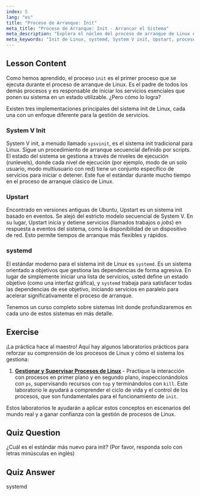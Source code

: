 ```yaml
---
index: 5
lang: "es"
title: "Proceso de Arranque: Init"
meta_title: "Proceso de Arranque: Init - Arrancar el Sistema"
meta_description: "Explora el núcleo del proceso de arranque de Linux en esta guía para principiantes. Aprende sobre los diferentes sistemas init de Linux, incluyendo el tradicional System V, Upstart y el estándar moderno, systemd. Comprende cómo estos sistemas inician y gestionan los servicios en tu máquina."
meta_keywords: "Init de Linux, systemd, System V init, Upstart, proceso de arranque Linux, tutorial Linux, Linux para principiantes, guía Linux"
---
```


## Lesson Content

Como hemos aprendido, el proceso `init` es el primer proceso que se ejecuta durante el proceso de arranque de Linux. Es el padre de todos los demás procesos y es responsable de iniciar los servicios esenciales que ponen su sistema en un estado utilizable. ¿Pero cómo lo logra?

Existen tres implementaciones principales del sistema init de Linux, cada una con un enfoque diferente para la gestión de servicios.

### System V Init

System V init, a menudo llamado `sysvinit`, es el sistema init tradicional para Linux. Sigue un procedimiento de arranque secuencial definido por scripts. El estado del sistema se gestiona a través de niveles de ejecución (runlevels), donde cada nivel de ejecución (por ejemplo, modo de un solo usuario, modo multiusuario con red) tiene un conjunto específico de servicios para iniciar o detener. Este fue el estándar durante mucho tiempo en el proceso de arranque clásico de Linux.

### Upstart

Encontrado en versiones antiguas de Ubuntu, Upstart es un sistema init basado en eventos. Se alejó del estricto modelo secuencial de System V. En su lugar, Upstart inicia y detiene servicios (llamados trabajos o _jobs_) en respuesta a eventos del sistema, como la disponibilidad de un dispositivo de red. Esto permite tiempos de arranque más flexibles y rápidos.

### systemd

El estándar moderno para el sistema init de Linux es `systemd`. Es un sistema orientado a objetivos que gestiona las dependencias de forma agresiva. En lugar de simplemente iniciar una lista de servicios, usted define un estado objetivo (como una interfaz gráfica), y `systemd` trabaja para satisfacer todas las dependencias de ese objetivo, iniciando servicios en paralelo para acelerar significativamente el proceso de arranque.

Tenemos un curso completo sobre sistemas Init donde profundizaremos en cada uno de estos sistemas en más detalle.

## Exercise

¡La práctica hace al maestro! Aquí hay algunos laboratorios prácticos para reforzar su comprensión de los procesos de Linux y cómo el sistema los gestiona:

1. **[Gestionar y Supervisar Procesos de Linux](https://labex.io/es/labs/comptia-manage-and-monitor-linux-processes-590864)** - Practique la interacción con procesos en primer plano y en segundo plano, inspeccionándolos con `ps`, supervisando recursos con `top` y terminándolos con `kill`. Este laboratorio le ayudará a comprender el ciclo de vida y el control de los procesos, que son fundamentales para el funcionamiento de `init`.

Estos laboratorios le ayudarán a aplicar estos conceptos en escenarios del mundo real y a ganar confianza con la gestión de procesos de Linux.

## Quiz Question

¿Cuál es el estándar más nuevo para init? (Por favor, responda solo con letras minúsculas en inglés)

## Quiz Answer

systemd
